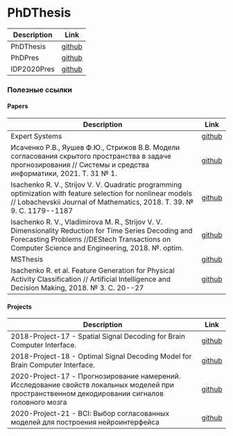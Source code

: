 # PhDThesis

| Description | Link |  
|---------|------| 
| PhDThesis | [github](https://github.com/r-isachenko/PhDThesis/blob/master/doc/Isachenko2021PhDThesis.pdf) | 
| PhDPres | [github](https://github.com/r-isachenko/PhDThesis/blob/master/pres/Isachenko2021PhDThesisPres.pdf) | 
| IDP2020Pres | [github](https://github.com/r-isachenko/PhDThesis/blob/master/idp2020/Isachenko2020PhDThesisPres.pdf) | 

### Полезные ссылки

#### Papers
| Description | Link |  
|---------|------| 
| Expert Systems | [github](https://github.com/Intelligent-Systems-Phystech/MSThesis/tree/master/Isachenko2018MSThesis/expert_systems) | 
| Исаченко Р.В., Яушев Ф.Ю., Стрижов В.В. Модели согласования скрытого пространства в задаче прогнозирования // Системы и средства информатики, 2021. Т. 31 № 1. | [github](https://github.com/Intelligent-Systems-Phystech/2020-Project-71) | 
| Isachenko R. V., Strijov V. V. Quadratic programming optimization with feature selection for nonlinear models // Lobachevskii Journal of Mathematics, 2018. Т. 39. № 9. С. 1179--1187 | [github](https://github.com/Intelligent-Systems-Phystech/2018-Isachenko-QPFSNewton) | 
| Isachenko R. V., Vladimirova M. R., Strijov V. V. Dimensionality Reduction for Time Series Decoding and Forecasting Problems //DEStech Transactions on Computer Science and Engineering, 2018. №. optim. | [github](https://github.com/Intelligent-Systems-Phystech/2017-Isachenko-PLS) | 
| MSThesis | [github](https://github.com/Intelligent-Systems-Phystech/MSThesis/tree/master/Isachenko2018MSThesis) | 
| Isachenko R. et al. Feature Generation for Physical Activity Classification // Artificial Intelligence and Decision Making, 2018. № 3. С. 20--27 | [github](https://github.com/Intelligent-Systems-Phystech/2017-Isachenko-MetaModels) | 

#### Projects
| Description | Link |  
|---------|------| 
| 2018-Project-17 - Spatial Signal Decoding for Brain Computer Interface. | [github](https://github.com/Intelligent-Systems-Phystech/2018-Project-17) |
| 2018-Project-18 - Optimal Signal Decoding Model for Brain Computer Interface. | [github](https://github.com/Intelligent-Systems-Phystech/2018-Project-18) |
| 2020-Project-17 - Прогнозирование намерений. Исследование свойств локальных моделей при пространственном декодировании сигналов головного мозга | [github](https://github.com/Intelligent-Systems-Phystech/2020-Project-17) | 
| 2020-Project-21 - BCI: Выбор согласованных моделей для построения нейроинтерфейса | [github](https://github.com/Intelligent-Systems-Phystech/2021-Project-17) | 
